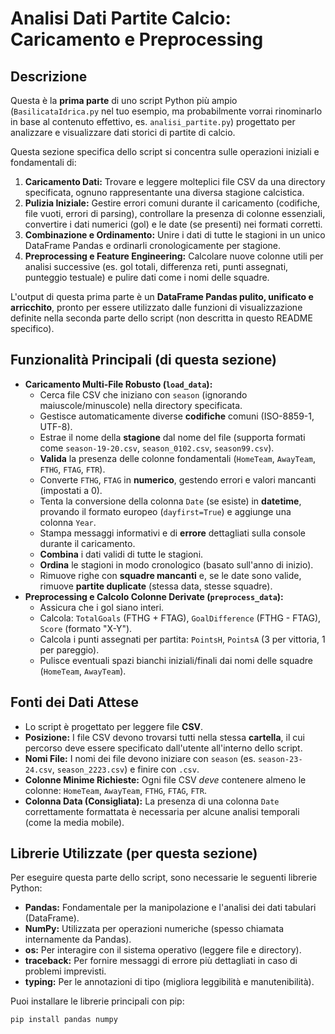 # Analisi Dati Partite Calcio: Caricamento e Preprocessing

## Descrizione

Questa è la **prima parte** di uno script Python più ampio (`BasilicataIdrica.py` nel tuo esempio, ma probabilmente vorrai rinominarlo in base al contenuto effettivo, es. `analisi_partite.py`) progettato per analizzare e visualizzare dati storici di partite di calcio.

Questa sezione specifica dello script si concentra sulle operazioni iniziali e fondamentali di:

1.  **Caricamento Dati:** Trovare e leggere molteplici file CSV da una directory specificata, ognuno rappresentante una diversa stagione calcistica.
2.  **Pulizia Iniziale:** Gestire errori comuni durante il caricamento (codifiche, file vuoti, errori di parsing), controllare la presenza di colonne essenziali, convertire i dati numerici (gol) e le date (se presenti) nei formati corretti.
3.  **Combinazione e Ordinamento:** Unire i dati di tutte le stagioni in un unico DataFrame Pandas e ordinarli cronologicamente per stagione.
4.  **Preprocessing e Feature Engineering:** Calcolare nuove colonne utili per analisi successive (es. gol totali, differenza reti, punti assegnati, punteggio testuale) e pulire dati come i nomi delle squadre.

L'output di questa prima parte è un **DataFrame Pandas pulito, unificato e arricchito**, pronto per essere utilizzato dalle funzioni di visualizzazione definite nella seconda parte dello script (non descritta in questo README specifico).

## Funzionalità Principali (di questa sezione)

* **Caricamento Multi-File Robusto (`load_data`):**
    * Cerca file CSV che iniziano con `season` (ignorando maiuscole/minuscole) nella directory specificata.
    * Gestisce automaticamente diverse **codifiche** comuni (ISO-8859-1, UTF-8).
    * Estrae il nome della **stagione** dal nome del file (supporta formati come `season-19-20.csv`, `season_0102.csv`, `season99.csv`).
    * **Valida** la presenza delle colonne fondamentali (`HomeTeam`, `AwayTeam`, `FTHG`, `FTAG`, `FTR`).
    * Converte `FTHG`, `FTAG` in **numerico**, gestendo errori e valori mancanti (impostati a 0).
    * Tenta la conversione della colonna `Date` (se esiste) in **datetime**, provando il formato europeo (`dayfirst=True`) e aggiunge una colonna `Year`.
    * Stampa messaggi informativi e di **errore** dettagliati sulla console durante il caricamento.
    * **Combina** i dati validi di tutte le stagioni.
    * **Ordina** le stagioni in modo cronologico (basato sull'anno di inizio).
    * Rimuove righe con **squadre mancanti** e, se le date sono valide, rimuove **partite duplicate** (stessa data, stesse squadre).
* **Preprocessing e Calcolo Colonne Derivate (`preprocess_data`):**
    * Assicura che i gol siano interi.
    * Calcola: `TotalGoals` (FTHG + FTAG), `GoalDifference` (FTHG - FTAG), `Score` (formato "X-Y").
    * Calcola i punti assegnati per partita: `PointsH`, `PointsA` (3 per vittoria, 1 per pareggio).
    * Pulisce eventuali spazi bianchi iniziali/finali dai nomi delle squadre (`HomeTeam`, `AwayTeam`).

## Fonti dei Dati Attese

* Lo script è progettato per leggere file **CSV**.
* **Posizione:** I file CSV devono trovarsi tutti nella stessa **cartella**, il cui percorso deve essere specificato dall'utente all'interno dello script.
* **Nomi File:** I nomi dei file devono iniziare con `season` (es. `season-23-24.csv`, `season_2223.csv`) e finire con `.csv`.
* **Colonne Minime Richieste:** Ogni file CSV *deve* contenere almeno le colonne: `HomeTeam`, `AwayTeam`, `FTHG`, `FTAG`, `FTR`.
* **Colonna Data (Consigliata):** La presenza di una colonna `Date` correttamente formattata è necessaria per alcune analisi temporali (come la media mobile).

## Librerie Utilizzate (per questa sezione)

Per eseguire questa parte dello script, sono necessarie le seguenti librerie Python:

* **Pandas:** Fondamentale per la manipolazione e l'analisi dei dati tabulari (DataFrame).
* **NumPy:** Utilizzata per operazioni numeriche (spesso chiamata internamente da Pandas).
* **os:** Per interagire con il sistema operativo (leggere file e directory).
* **traceback:** Per fornire messaggi di errore più dettagliati in caso di problemi imprevisti.
* **typing:** Per le annotazioni di tipo (migliora leggibilità e manutenibilità).

Puoi installare le librerie principali con pip:
```bash
pip install pandas numpy
